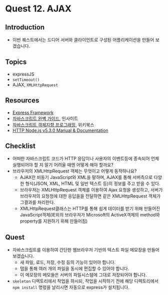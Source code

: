 # Quest 12. AJAX


## Introduction
* 이번 퀘스트에서는 드디어 서버와 클라이언트로 구성된 어플리케이션을 만들어 보겠습니다.

## Topics
* expressJS
* `setTimeout()`
* AJAX, `XMLHttpRequest`

## Resources
* [Express Framework](http://expressjs.com/)
* [자바스크립트 완벽 가이드](http://www.yes24.com/24/Goods/8275120?Acode=101), 인사이트
* [자바스크립트 객체지향 프로그래밍](http://www.yes24.com/24/Goods/7276246?Acode=101), 위키북스
* [HTTP Node.js v5.3.0 Manual & Documentation](https://nodejs.org/api/http.html)

## Checklist
* 어떠한 자바스크립트 코드가 HTTP 응답이나 사용자의 이벤트등에 종속되어 언제 실행되어야 할 지 알기 어려울 때엔 어떻게 해야 할까요?
* 브라우저의 XMLHttpRequest 객체는 무엇이고 어떻게 동작하나요?
    - AJAX란 비동기 JavaScript와 XML을 말하며, AJAX를 통해 서버측으로 다양한 형식(JSON, XML, HTML 및 일반 텍스트 등)의 정보를 주고 받을 수 있다.
    - 브라우저는 XMLHttpRequest 객체를 이용하여 Ajax 요청을 생성하고, 서버가 브라우저의 요청청에 대한 응답을을 전달하면 같은 XMLHttpRequest 객체가 그결과를 처리한다.
    - XMLHttpRequest클래스는 HTTP를 통해 쉽게 데이터를 받기 위해 만들어진 JavaScript객체(IE외의 브라우져가 Microsoft의 ActiveX객체의 method와 property를 지원하기 위해 만들어짐)

## Quest
* 자바스크립트를 이용하여 간단한 웹브라우저 기반의 텍스트 파일 메모장을 만들어 보겠습니다.
  * 새 파일, 로드, 저장, 수정 등의 기능이 있어야 합니다.
  * 탭을 통해 여러 개의 파일을 동시에 편집할 수 있어야 합니다.
  * 이 메모장의 메모들은 서버의 파일시스템에 그대로 저장되어야 합니다.
* `skeleton` 디렉토리에서 작업을 하시되, 작업을 시작하기 전에 해당 디렉토리에서 `npm install` 명령을 날리시면 자동으로 express가 설치됩니다.
